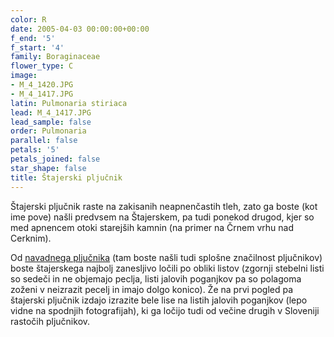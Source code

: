 ```yaml
---
color: R
date: 2005-04-03 00:00:00+00:00
f_end: '5'
f_start: '4'
family: Boraginaceae
flower_type: C
image:
- M_4_1420.JPG
- M_4_1417.JPG
latin: Pulmonaria stiriaca
lead: M_4_1417.JPG
lead_sample: false
order: Pulmonaria
parallel: false
petals: '5'
petals_joined: false
star_shape: false
title: Štajerski pljučnik
---
```

Štajerski pljučnik raste na zakisanih neapnenčastih tleh, zato ga boste (kot ime pove) našli predvsem na Štajerskem, pa tudi ponekod drugod, kjer so med apnencem otoki starejših kamnin (na primer na Črnem vrhu nad Cerknim). 

Od [navadnega pljučnika](../../pulmonariaofficinalis/navadni-plju&#269;nik/) (tam boste našli tudi splošne značilnost pljučnikov) boste štajerskega najbolj zanesljivo ločili po obliki listov (zgornji stebelni listi so sedeči in ne objemajo peclja, listi jalovih poganjkov pa so polagoma zoženi v neizrazit pecelj in imajo dolgo konico). Že na prvi pogled pa štajerski pljučnik izdajo izrazite bele lise na listih jalovih poganjkov (lepo vidne na spodnjih fotografijah), ki ga ločijo tudi od večine drugih v Sloveniji rastočih pljučnikov.
